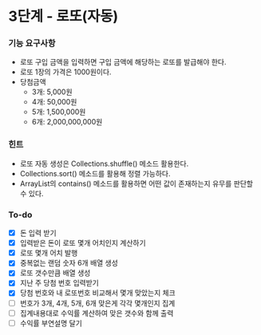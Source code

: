 # 3단계 - 로또(자동)

### 기능 요구사항
 - 로또 구입 금액을 입력하면 구입 금액에 해당하는 로또를 발급해야 한다. 
 - 로또 1장의 가격은 1000원이다.
 - 당첨금액
     - 3개: 5,000원
     - 4개: 50,000원
     - 5개: 1,500,000원
     - 6개: 2,000,000,000원

### 힌트

- 로또 자동 생성은 Collections.shuffle() 메소드 활용한다. 
- Collections.sort() 메소드를 활용해 정렬 가능하다. 
- ArrayList의 contains() 메소드를 활용하면 어떤 값이 존재하는지 유무를 판단할 수 있다.

### To-do
-[x] 돈 입력 받기 
-[x] 입력받은 돈이 로또 몇개 어치인지 계산하기
-[x] 로또 몇개 어치 발행 
-[x] 중복없는 랜덤 숫자 6개 배열 생성
-[x] 로또 갯수만큼 배열 생성
-[x] 지난 주 당첨 번호 입력받기
-[x] 당첨 번호와 내 로또번호 비교해서 몇개 맞았는지 체크
-[ ] 번호가 3개, 4개, 5개, 6개 맞은게 각각 몇개인지 집계
-[ ] 집계내용대로 수익률 계산하여 맞은 갯수와 함께 출력 
-[ ] 수익률 부연설명 달기